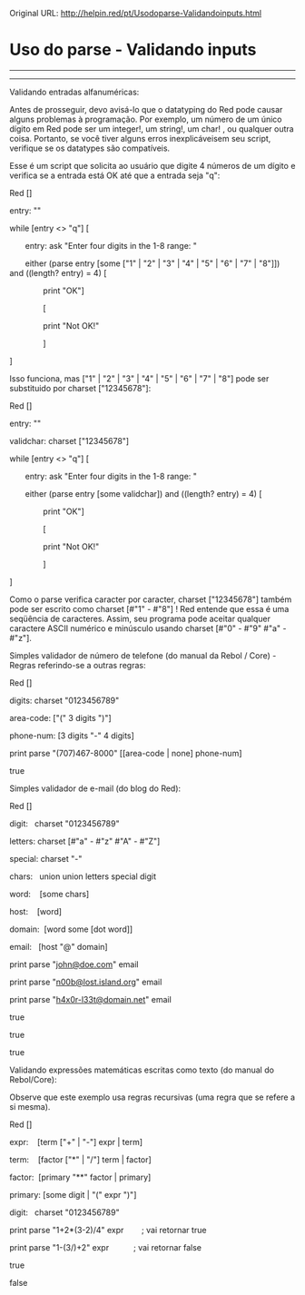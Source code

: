 Original URL: <http://helpin.red/pt/Usodoparse-Validandoinputs.html>

# Uso do parse - Validando inputs

* * *

* * *

Validando entradas alfanuméricas:

Antes de prosseguir, devo avisá-lo que o datatyping do Red pode causar alguns problemas à programação. Por exemplo, um número de um único dígito em Red pode ser um integer!, um string!, um char! , ou qualquer outra coisa. Portanto, se você tiver alguns erros inexplicáveis ​​em seu script, verifique se os datatypes são compatíveis.

Esse é um script que solicita ao usuário que digite 4 números de um dígito e verifica se a entrada está OK até que a entrada seja "q":

Red \[]

entry: ""

while \[entry &lt;&gt; "q"] [

       entry: ask "Enter four digits in the 1-8 range: "

       either (parse entry \[some \["1" | "2" | "3" | "4" | "5" | "6" | "7" | "8"]]) and ((length? entry) = 4) [

               print "OK"]

               [

               print "Not OK!"

               ]

]

Isso funciona, mas \["1" | "2" | "3" | "4" | "5" | "6" | "7" | "8"] pode ser substituido por charset \["12345678"]:

Red \[]

entry: ""

validchar: charset \["12345678"]

while \[entry &lt;&gt; "q"] [

       entry: ask "Enter four digits in the 1-8 range: "

       either (parse entry \[some validchar]) and ((length? entry) = 4) [

               print "OK"]

               [

               print "Not OK!"

               ]

]

Como o parse verifica caracter por caracter, charset \["12345678"] também pode ser escrito como charset \[#"1" - #"8"] ! Red entende que essa é uma seqüência de caracteres. Assim, seu programa pode aceitar qualquer caractere ASCII numérico e minúsculo usando charset \[#"0" - #"9" #"a" - #"z"].

Simples validador de número de telefone (do manual da Rebol / Core) - Regras referindo-se a outras regras:

Red \[]

digits: charset "0123456789"

area-code: \["(" 3 digits ")"]

phone-num: \[3 digits "-" 4 digits]

print parse "(707)467-8000" \[\[area-code | none] phone-num]

true

Simples validador de e-mail (do blog do Red):

Red \[]

digit:   charset "0123456789"

letters: charset \[#"a" - #"z" #"A" - #"Z"]

special: charset "-"

chars:   union union letters special digit

word:    \[some chars]

host:    \[word]

domain:  \[word some \[dot word]]

email:   \[host "@" domain]

print parse "john@doe.com" email

print parse "n00b@lost.island.org" email

print parse "h4x0r-l33t@domain.net" email

true

true

true

Validando expressões matemáticas escritas como texto (do manual do Rebol/Core):

Observe que este exemplo usa regras recursivas (uma regra que se refere a si mesma).

Red \[]

expr:    \[term \["+" | "-"] expr | term]

term:    \[factor \["\*" | "/"] term | factor]

factor:  \[primary "\*\*" factor | primary]

primary: \[some digit | "(" expr ")"]

digit:   charset "0123456789"

print parse "1+2\*(3-2)/4" expr        ; vai retornar true

print parse "1-(3/)+2" expr           ; vai retornar false

true

false
